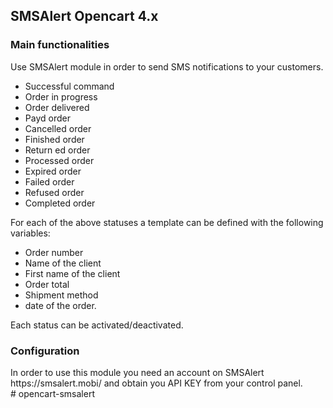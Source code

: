 <h2>SMSAlert Opencart 4.x</h2>

<h3>Main functionalities</h3>

Use SMSAlert module in order to send SMS notifications to your customers.
<ul>
  <li>Successful command</li>
  <li>Order in progress</li>
  <li>Order delivered</li>
  <li>Payd order</li>
  <li>Cancelled order</li>
  <li>Finished order</li>
  <li>Return ed order</li>
  <li>Processed order</li>
  <li>Expired order</li>
  <li>Failed order</li>
  <li>Refused order</li>
  <li>Completed order</li>
</ul>

For each of the above statuses a template can be defined with the following variables:
<ul>
  <li>Order number</li>
  <li>Name of the client</li>
  <li>First name of the client</li>
  <li>Order total</li>
  <li>Shipment method</li>
  <li>date of the order.</li>
</ul>

Each status can be activated/deactivated.


<h3>Configuration</h3>
In order to use this module you need an account on SMSAlert https://smsalert.mobi/ and obtain you API KEY from your control panel.<br/>
# opencart-smsalert
